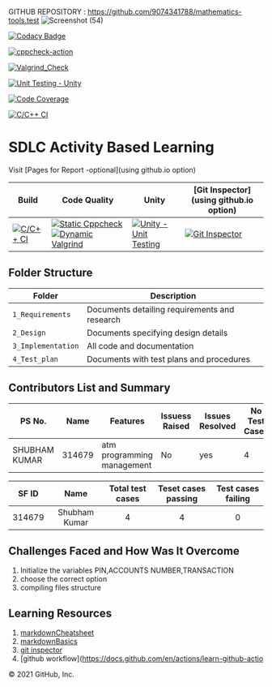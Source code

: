 GITHUB REPOSITORY : https://github.com/9074341788/mathematics-tools.test
![Screenshot (54)](https://user-images.githubusercontent.com/65505299/125611565-9fb91d10-dccc-4603-9efa-b32dda3be7ad.png)

[![Codacy Badge](https://app.codacy.com/project/badge/Grade/d1e816a975b84d97a925af4e8b255c6b)](https://www.codacy.com/gh/skandams/Railway-management-system/dashboard?utm_source=github.com&amp;utm_medium=referral&amp;utm_content=skandams/Railway-management-system&amp;utm_campaign=Badge_Grade)

[![cppcheck-action](https://github.com/skandams/Railway-management-system/actions/workflows/cppcheck.yml/badge.svg)](https://github.com/skandams/Railway-management-system/actions/workflows/cppcheck.yml)

[![Valgrind_Check](https://github.com/skandams/Railway-management-system/actions/workflows/Valgrind_Check.yml/badge.svg)](https://github.com/skandams/Railway-management-system/actions/workflows/Valgrind_Check.yml)

[![Unit Testing - Unity](https://github.com/skandams/Railway-management-system/actions/workflows/Unit-Testing.yml/badge.svg)](https://github.com/skandams/Railway-management-system/actions/workflows/Unit-Testing.yml)

[![Code Coverage](https://github.com/skandams/Railway-management-system/actions/workflows/code-coverage.yml/badge.svg)](https://github.com/skandams/Railway-management-system/actions/workflows/code-coverage.yml)

[![C/C++ CI](https://github.com/skandams/Railway-management-system/actions/workflows/c-cpp.yml/badge.svg)](https://github.com/skandams/Railway-management-system/actions/workflows/c-cpp.yml)






# SDLC Activity Based Learning

Visit [Pages for Report -optional](using github.io option)

Build | Code Quality | Unity | [Git Inspector](using github.io option)
------|----------|-------|--------------
[![C/C++ CI](https://github.com/prithvisekhar/AppliedSDLC_Template/actions/workflows/c-cpp.yml/badge.svg)](https://github.com/prithvisekhar/AppliedSDLC_Template/actions/workflows/c-cpp.yml) | [![Static Cppcheck](https://github.com/prithvisekhar/AppliedSDLC_Template/actions/workflows/cppcheck.yml/badge.svg)](https://github.com/prithvisekhar/AppliedSDLC_Template/actions/workflows/cppcheck.yml) [![Dynamic Valgrind](https://github.com/prithvisekhar/AppliedSDLC_Template/actions/workflows/CodeQuality_Dynamic.yml/badge.svg)](https://github.com/prithvisekhar/AppliedSDLC_Template/actions/workflows/CodeQuality_Dynamic.yml)| [![Unity - Unit Testing](https://github.com/prithvisekhar/AppliedSDLC_Template/actions/workflows/unity.yml/badge.svg)](https://github.com/prithvisekhar/AppliedSDLC_Template/actions/workflows/unity.yml)| [![Git Inspector](https://github.com/prithvisekhar/AppliedSDLC_Template/actions/workflows/gitinspector.yml/badge.svg)](https://github.com/prithvisekhar/AppliedSDLC_Template/actions/workflows/gitinspector.yml)


## Folder Structure
Folder             | Description
-------------------| -----------------------------------------
`1_Requirements`   | Documents detailing requirements and research
`2_Design`         | Documents specifying design details
`3_Implementation` | All code and documentation
`4_Test_plan`      | Documents with test plans and procedures

## Contributors List and Summary

PS No. |  Name   |    Features    | Issuess Raised |Issues Resolved|No Test Cases|Test Case Pass
-------|---------|----------------|----------------|---------------|-------------|--------------
SHUBHAM KUMAR | 314679   | atm programming management     |  No     | yes     |4 | 4

| SF ID  |       Name         | Total test cases | Teset cases passing | Test cases failing |
| :----: | :----------------: | :--------------: | :-----------------: | :----------------: |
| 314679 | Shubham Kumar    |        4        |           4        |          0         |


## Challenges Faced and How Was It Overcome

1. Initialize the variables PIN,ACCOUNTS NUMBER,TRANSACTION 
2. choose the correct option 
3. compiling files structure 


## Learning Resources
1. [markdownCheatsheet](https://github.com/adam-p/markdown-here/wiki/Markdown-Cheatsheet)
2. [markdownBasics](https://guides.github.com/features/mastering-markdown/)
3. [git inspector](https://github.com/ejwa/gitinspector.git)
4. [github workflow](https://docs.github.com/en/actions/learn-github-actio

  </body>
</html>
© 2021 GitHub, Inc.
